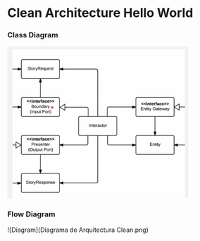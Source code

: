 # Clean Architecture Hello World
### Class Diagram
![Diagram](Diagram.png)
### Flow Diagram
![Diagram](Diagrama de Arquitectura Clean.png)